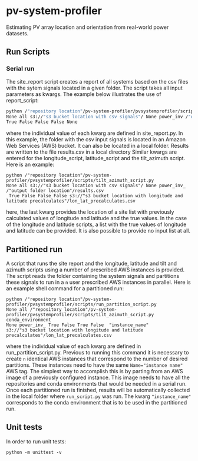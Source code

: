# pv-system-profiler
Estimating PV array location and orientation from real-world power datasets.
## Run Scripts
### Serial run
The site_report script creates a report of all systems based on the csv files with the sytem signals located in a given folder.
The script takes all input parameters as kwargs. The example below illustrates the use of report_script:
```sh
python /"repository location"/pv-system-profiler/pvsystemprofiler/scripts/site_report.py
None all s3://"s3 bucket location with csv signals"/ None power_inv /"output folder location"/results.csv
True False False False None
```
where the individual value of each kwarg are defined in site_report.py. In this example, the folder with the csv input
signals is located in an Amazon Web Services (AWS) bucket. It can also be located in a local folder. Results are written to
the file results.csv in a local directory
Similar kwargs are entered for the longitude_script, latitude_script and the tilt_azimuth script. Here is an example:
```shell
python /"repository location"/pv-system-profiler/pvsystemprofiler/scripts/tilt_azimuth_script.py
None all s3://"s3 bucket location with csv signals"/ None power_inv_  /"output folder location"/results.csv
 True False False False s3://"s3 bucket location with longitude and latitude precalculates"/lon_lat_precalculates.csv
```
here, the last kwarg provides the location of a site list with previously calculated values of longitude and latitude
and the true values. In the case of the longitude and latitude scripts, a list with the true values of longitude and
latitude can be provided. It is also possible to provide no input list at all.
 ## Partitioned run
A script that runs the site report and the longitude, latitude and tilt and azimuth scripts using a number of prescribed AWS
instances is provided. The script reads the folder containing the system signals and partitions these signals to run in
a `n` user prescribed AWS instances in parallel. Here is an example shell command for a partitioned run:
```shell
python /"repository location"/pv-system-profiler/pvsystemprofiler/scripts/run_partition_script.py
None all /"repository location"/pv-system-profiler/pvsystemprofiler/scripts/tilt_azimuth_script.py conda_environment
None power_inv_ True False True False  "instance_name"
s3://"s3 bucket location with longitude and latitude precalculates"/lon_lat_precalculates.csv
```
where the individual value of each kwarg are defined in run_partition_script.py. Previous to running this command it is
necessary to create `n` identical AWS instances that correspond to the number of desired partitions. These instances
need to have the same `Name="instance name"` AWS tag. The simplest way to accomplish this is by parting from an AWS image of a
previously configured instance. This image needs to have all the  repositories and conda environments that would be
needed in a serial run. Once each partitioned run is finished, results will be automatically collected in the local folder where
`run_script.py` was run. The kwarg `"instance_name"` corresponds to the conda environment that is to be used in the
partitioned run.

## Unit tests

In order to run unit tests:
```
python -m unittest -v
```
